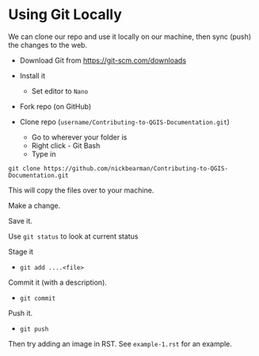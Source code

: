 # Using Git Locally

We can clone our repo and use it locally on our machine, then sync (push) the changes to the web. 

- Download Git from https://git-scm.com/downloads
- Install it
	- Set editor to `Nano`

- Fork repo (on GitHub)

- Clone repo (`username/Contributing-to-QGIS-Documentation.git`)
	- Go to wherever your folder is
	- Right click - Git Bash
	- Type in 

`git clone https://github.com/nickbearman/Contributing-to-QGIS-Documentation.git`

This will copy the files over to your machine. 

Make a change. 

Save it. 

Use `git status` to look at current status

Stage it
- `git add ....<file>`
  
Commit it (with a description).
- `git commit`
  
Push it.
- `git push`

Then try adding an image in RST. See `example-1.rst` for an example. 
